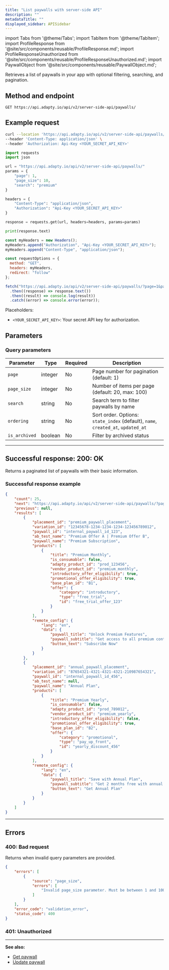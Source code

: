 ```yaml
---
title: "List paywalls with server-side API"
description: ""
metadataTitle: ""
displayed_sidebar: APISidebar
---
```


import Tabs from '@theme/Tabs'; 
import TabItem from '@theme/TabItem'; 
import ProfileResponse from '@site/src/components/reusable/ProfileResponse.md';
import ProfileResponseUnauthorized from '@site/src/components/reusable/ProfileResponseUnauthorized.md';
import PaywallObject from '@site/src/components/reusable/PaywallObject.md';

Retrieves a list of paywalls in your app with optional filtering, searching, and pagination.

## Method and endpoint

```http
GET https://api.adapty.io/api/v2/server-side-api/paywalls/
```

## Example request

<Tabs groupId="api-lang" queryString> 

<TabItem value="curl" label="cURL" default> 

```bash showLineNumbers
curl --location 'https://api.adapty.io/api/v2/server-side-api/paywalls/?page=1&page_size=10&search=premium' \
--header 'Content-Type: application/json' \
--header 'Authorization: Api-Key <YOUR_SECRET_API_KEY>'
```

</TabItem> 

<TabItem value="python" label="Python" default> 

```python showLineNumbers
import requests
import json

url = "https://api.adapty.io/api/v2/server-side-api/paywalls/"
params = {
    "page": 1,
    "page_size": 10,
    "search": "premium"
}

headers = {
    "Content-Type": "application/json",
    "Authorization": "Api-Key <YOUR_SECRET_API_KEY>"
}

response = requests.get(url, headers=headers, params=params)

print(response.text)
```

</TabItem> 

<TabItem value="js" label="JavaScript" default> 

```javascript showLineNumbers
const myHeaders = new Headers();
myHeaders.append("Authorization", "Api-Key <YOUR_SECRET_API_KEY>");
myHeaders.append("Content-Type", "application/json");

const requestOptions = {
  method: "GET",
  headers: myHeaders,
  redirect: "follow"
};

fetch("https://api.adapty.io/api/v2/server-side-api/paywalls/?page=1&page_size=10&search=premium", requestOptions)
  .then((response) => response.text())
  .then((result) => console.log(result))
  .catch((error) => console.error(error));
```

</TabItem> 

</Tabs>

Placeholders: 

- `<YOUR_SECRET_API_KEY>`: Your secret API key for authorization.

## Parameters

### Query parameters

| Parameter | Type | Required | Description |
|-----------|------|----------|-------------|
| `page` | integer | No | Page number for pagination (default: 1) |
| `page_size` | integer | No | Number of items per page (default: 20, max: 100) |
| `search` | string | No | Search term to filter paywalls by name |
| `ordering` | string | No | Sort order. Options: `state_index` (default), `name`, `created_at`, `updated_at` |
| `is_archived` | boolean | No | Filter by archived status |

---

## Successful response: 200: OK

Returns a paginated list of paywalls with their basic information.

### Successful response example

```json showLineNumbers
{
    "count": 25,
    "next": "https://api.adapty.io/api/v2/server-side-api/paywalls/?page=2&page_size=10",
    "previous": null,
    "results": [
        {
            "placement_id": "premium_paywall_placement",
            "variation_id": "12345678-1234-1234-1234-123456789012",
            "paywall_id": "internal_paywall_id_123",
            "ab_test_name": "Premium Offer A | Premium Offer B",
            "paywall_name": "Premium Subscription",
            "products": [
                {
                    "title": "Premium Monthly",
                    "is_consumable": false,
                    "adapty_product_id": "prod_123456",
                    "vendor_product_id": "premium_monthly",
                    "introductory_offer_eligibility": true,
                    "promotional_offer_eligibility": true,
                    "base_plan_id": "B1",
                    "offer": {
                        "category": "introductory",
                        "type": "free_trial",
                        "id": "free_trial_offer_123"
                    }
                }
            ],
            "remote_config": {
                "lang": "en",
                "data": {
                    "paywall_title": "Unlock Premium Features",
                    "paywall_subtitle": "Get access to all premium content",
                    "button_text": "Subscribe Now"
                }
            }
        },
        {
            "placement_id": "annual_paywall_placement",
            "variation_id": "87654321-4321-4321-4321-210987654321",
            "paywall_id": "internal_paywall_id_456",
            "ab_test_name": null,
            "paywall_name": "Annual Plan",
            "products": [
                {
                    "title": "Premium Yearly",
                    "is_consumable": false,
                    "adapty_product_id": "prod_789012",
                    "vendor_product_id": "premium_yearly",
                    "introductory_offer_eligibility": false,
                    "promotional_offer_eligibility": true,
                    "base_plan_id": "B2",
                    "offer": {
                        "category": "promotional",
                        "type": "pay_up_front",
                        "id": "yearly_discount_456"
                    }
                }
            ],
            "remote_config": {
                "lang": "en",
                "data": {
                    "paywall_title": "Save with Annual Plan",
                    "paywall_subtitle": "Get 2 months free with annual subscription",
                    "button_text": "Get Annual Plan"
                }
            }
        }
    ]
}
```

---

## Errors

### 400: Bad request

Returns when invalid query parameters are provided.

```json showLineNumbers
{
    "errors": [
        {
            "source": "page_size",
            "errors": [
                "Invalid page_size parameter. Must be between 1 and 100."
            ]
        }
    ],
    "error_code": "validation_error",
    "status_code": 400
}
```

### 401: Unauthorized

<ProfileResponseUnauthorized />

------

**See also:**

- [Get paywall](ss-get-paywall)
- [Update paywall](ss-update-paywall) 